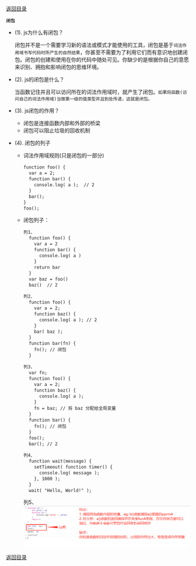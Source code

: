 [返回目录](../原生JS.md)

**` 闭包 `**

  - (1). js为什么有闭包？

    闭包并不是一个需要学习新的语法或模式才能使用的工具，闭包是基于`词法作用域书写代码时所产生的自然结果`，你甚至不需要为了利用它们而有意识地创建闭包。闭包的创建和使用在你的代码中随处可见。你缺少的是根据你自己的意愿来识别、拥抱和影响闭包的思维环境。

  - (2). js的闭包是什么？

    当函数记住并且可以访问所在的词法作用域时，就产生了闭包。`如果将函数(访问自己的词法作用域)当做第一级的值类型并且到处传递，这就是闭包。`
        
  - (3). js闭包的作用？

    - 闭包是连接函数内部和外部的桥梁
    - 闭包可以阻止垃圾的回收机制

  - (4). 闭包的列子

    - 词法作用域规则(只是闭包的一部分)
      ```
      function foo() {
        var a = 2;
        function bar() {
          console.log( a );  // 2
        }
        bar();
      }
      foo();
      ```
    - 闭包列子：
      ```
      列1、
        function foo() {
          var a = 2
          function bar() { 
            console.log( a )
          }
          return bar
        }
        var baz = foo()
        baz()  // 2
      ```
      ```
      列2、
        function foo() {
          var a = 2;
          function baz() {
            console.log( a ); // 2
          }
          bar( baz );
        }
        function bar(fn) {
          fn(); // 闭包
        }
      ```
      ```
      列3、
        var fn;
        function foo() {
          var a = 2;
          function baz() {
            console.log( a );
          }
          fn = baz; // 将 baz 分配给全局变量
        }
        function bar() {
          fn(); // 闭包
        }
        foo();
        bar(); // 2
      ```
      ```
      列4、
        function wait(message) {
          setTimeout( function timer() {
            console.log( message );
          }, 1000 );
        }
        wait( "Hello, World!" );
      ```
      列5、
      ![IMG_256](../../imgs/7.jpg)

[返回目录](../原生JS.md)
